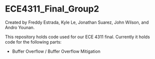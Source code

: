# ECE4311_Final_Group2
Created by Freddy Estrada, Kyle Le, Jonathan Suarez, John Wilson, and Andro Younan.

This repository holds code used for our ECE 4311 final. Currently it holds code for the following parts:
* Buffer Overflow / Buffer Overflow Mitigation
